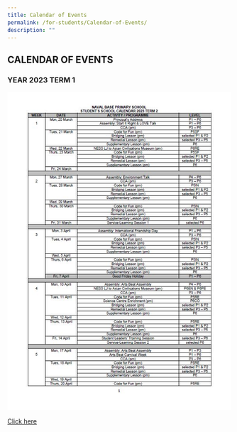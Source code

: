 ```yaml
---
title: Calendar of Events
permalink: /for-students/Calendar-of-Events/
description: ""
---
```

## CALENDAR OF EVENTS

### YEAR 2023 TERM 1

![](/images/calendar%20t2%201.JPG)



[Click here](/files/student%20calendar%20of%20activities%20for%20term%202%202023.pdf)